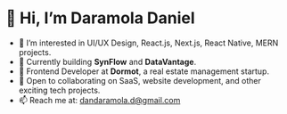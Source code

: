 # 👋 Hi, I’m Daramola Daniel

- 👀 I’m interested in UI/UX Design, React.js, Next.js, React Native, MERN projects.
- 🌱 Currently building **SynFlow** and **DataVantage**.
- 💼 Frontend Developer at **Dormot**, a real estate management startup.
- 💞️ Open to collaborating on SaaS, website development, and other exciting tech projects.
- 📫 Reach me at: dandaramola.d@gmail.com

<!---
DaramolaD/DaramolaD is a ✨ special ✨ repository because its `README.md` (this file) appears on your GitHub profile.
You can click the Preview link to take a look at your changes.
--->
